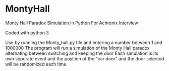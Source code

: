 # MontyHall
Monty Hall Paradox Simulation In Python For Achronix Interview

Coded with python 3

Use by running the Monty_hall.py file and entering a number between 1 and 1000000
The program will run a simulation of the Monty Hall paradox alternating between switching and keeping the door
Each simulation is its own seperate event and the position of the "car door" and the door selected will be randomized each time
